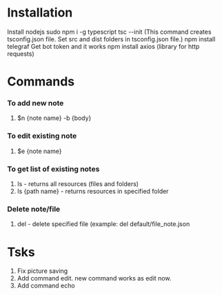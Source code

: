 # Installation

Install nodejs
sudo npm i -g typescript
tsc --init (This command creates tsconfig.json file. Set src and dist folders in tsconfig.json file.)
npm install telegraf
Get bot token and it works
npm install axios (library for http requests)

# Commands
### To add new note
1. $n {note name} -b {body}

### To edit existing note
1. $e {note name}

### To get list of existing notes
1. ls - returns all resources (files and folders) 
2. ls {path name} - returns resources in specified folder

### Delete note/file
1. del - delete specified file (example: del default/file_note.json

# Tsks
1. Fix picture saving
2. Add command edit. new command works as edit now.
3. Add command echo